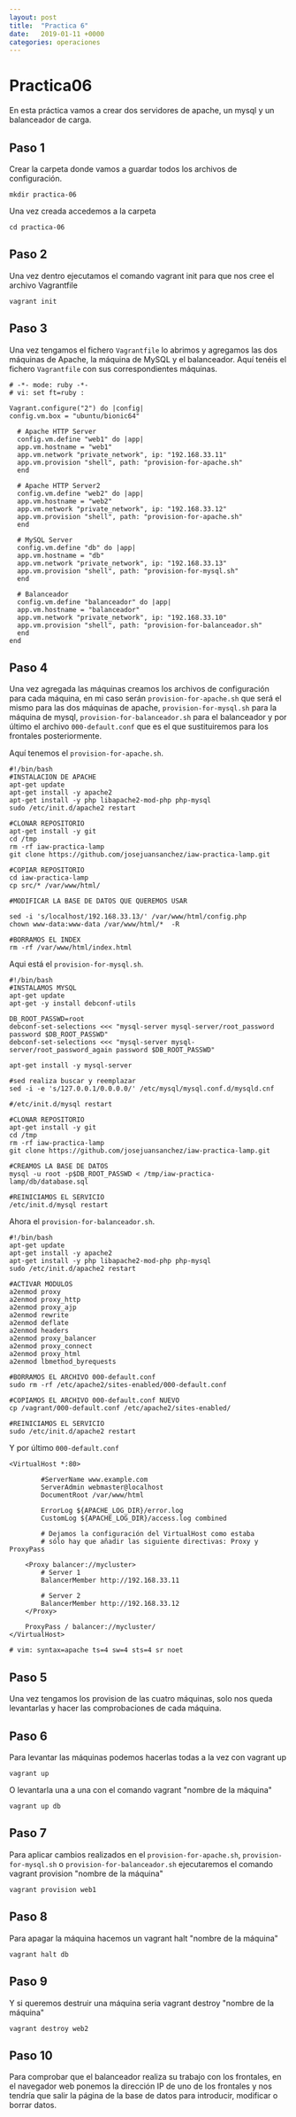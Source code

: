 ```yaml
---
layout: post
title:  "Practica 6"
date:   2019-01-11 +0000
categories: operaciones
---
```


# Practica06

En esta práctica vamos a crear dos servidores de apache, un mysql y un balanceador de carga.

## Paso 1

Crear la carpeta donde vamos a guardar todos los archivos de configuración.

```
mkdir practica-06
```

Una vez creada accedemos a la carpeta

```
cd practica-06
```

## Paso 2

Una vez dentro ejecutamos el comando vagrant init para que nos cree el archivo Vagrantfile

```
vagrant init
```

## Paso 3

Una vez tengamos el fichero `Vagrantfile` lo abrimos y agregamos las dos máquinas de Apache, la máquina de MySQL y el balanceador. Aquí tenéis el fichero `Vagrantfile` con sus correspondientes máquinas.

```
# -*- mode: ruby -*-
# vi: set ft=ruby :

Vagrant.configure("2") do |config|
config.vm.box = "ubuntu/bionic64"

  # Apache HTTP Server
  config.vm.define "web1" do |app|
  app.vm.hostname = "web1"
  app.vm.network "private_network", ip: "192.168.33.11"
  app.vm.provision "shell", path: "provision-for-apache.sh"
  end

  # Apache HTTP Server2
  config.vm.define "web2" do |app|
  app.vm.hostname = "web2"
  app.vm.network "private_network", ip: "192.168.33.12"
  app.vm.provision "shell", path: "provision-for-apache.sh"
  end

  # MySQL Server
  config.vm.define "db" do |app|
  app.vm.hostname = "db"
  app.vm.network "private_network", ip: "192.168.33.13"
  app.vm.provision "shell", path: "provision-for-mysql.sh"
  end

  # Balanceador
  config.vm.define "balanceador" do |app|
  app.vm.hostname = "balanceador"
  app.vm.network "private_network", ip: "192.168.33.10"
  app.vm.provision "shell", path: "provision-for-balanceador.sh"
  end
end
```

## Paso 4

Una vez agregada las máquinas creamos los archivos de configuración para cada máquina, en mi caso serán `provision-for-apache.sh` que será el mismo para las dos máquinas de apache, `provision-for-mysql.sh` para la máquina de mysql, `provision-for-balanceador.sh` para el balanceador y por último el archivo `000-default.conf` que es el que sustituiremos para los frontales posteriormente.

Aquí tenemos el `provision-for-apache.sh`.

```
#!/bin/bash
#INSTALACION DE APACHE
apt-get update
apt-get install -y apache2
apt-get install -y php libapache2-mod-php php-mysql
sudo /etc/init.d/apache2 restart

#CLONAR REPOSITORIO
apt-get install -y git
cd /tmp
rm -rf iaw-practica-lamp
git clone https://github.com/josejuansanchez/iaw-practica-lamp.git

#COPIAR REPOSITORIO
cd iaw-practica-lamp
cp src/* /var/www/html/

#MODIFICAR LA BASE DE DATOS QUE QUEREMOS USAR

sed -i 's/localhost/192.168.33.13/' /var/www/html/config.php
chown www-data:www-data /var/www/html/*  -R

#BORRAMOS EL INDEX
rm -rf /var/www/html/index.html
```

Aqui está el `provision-for-mysql.sh`.

```
#!/bin/bash
#INSTALAMOS MYSQL
apt-get update
apt-get -y install debconf-utils

DB_ROOT_PASSWD=root
debconf-set-selections <<< "mysql-server mysql-server/root_password password $DB_ROOT_PASSWD"
debconf-set-selections <<< "mysql-server mysql-server/root_password_again password $DB_ROOT_PASSWD"

apt-get install -y mysql-server

#sed realiza buscar y reemplazar
sed -i -e 's/127.0.0.1/0.0.0.0/' /etc/mysql/mysql.conf.d/mysqld.cnf

#/etc/init.d/mysql restart

#CLONAR REPOSITORIO
apt-get install -y git
cd /tmp
rm -rf iaw-practica-lamp
git clone https://github.com/josejuansanchez/iaw-practica-lamp.git

#CREAMOS LA BASE DE DATOS
mysql -u root -p$DB_ROOT_PASSWD < /tmp/iaw-practica-lamp/db/database.sql

#REINICIAMOS EL SERVICIO
/etc/init.d/mysql restart

```

Ahora el `provision-for-balanceador.sh`.

```
#!/bin/bash
apt-get update
apt-get install -y apache2
apt-get install -y php libapache2-mod-php php-mysql
sudo /etc/init.d/apache2 restart

#ACTIVAR MODULOS
a2enmod proxy
a2enmod proxy_http
a2enmod proxy_ajp
a2enmod rewrite
a2enmod deflate
a2enmod headers
a2enmod proxy_balancer
a2enmod proxy_connect
a2enmod proxy_html
a2enmod lbmethod_byrequests

#BORRAMOS EL ARCHIVO 000-default.conf
sudo rm -rf /etc/apache2/sites-enabled/000-default.conf

#COPIAMOS EL ARCHIVO 000-default.conf NUEVO
cp /vagrant/000-default.conf /etc/apache2/sites-enabled/

#REINICIAMOS EL SERVICIO
sudo /etc/init.d/apache2 restart

```

Y por último `000-default.conf`

```
<VirtualHost *:80>
        
        #ServerName www.example.com
        ServerAdmin webmaster@localhost
        DocumentRoot /var/www/html

        ErrorLog ${APACHE_LOG_DIR}/error.log
        CustomLog ${APACHE_LOG_DIR}/access.log combined

        # Dejamos la configuración del VirtualHost como estaba
        # sólo hay que añadir las siguiente directivas: Proxy y ProxyPass

    <Proxy balancer://mycluster>
        # Server 1
        BalancerMember http://192.168.33.11

        # Server 2
        BalancerMember http://192.168.33.12
    </Proxy>

    ProxyPass / balancer://mycluster/
</VirtualHost>

# vim: syntax=apache ts=4 sw=4 sts=4 sr noet
```

## Paso 5

Una vez tengamos los provision de las cuatro máquinas, solo nos queda levantarlas y hacer las comprobaciones de cada máquina.

## Paso 6

Para levantar las máquinas podemos hacerlas todas a la vez con vagrant up

```
vagrant up
```

O levantarla una a una con el comando vagrant "nombre de la máquina"

```
vagrant up db
```

## Paso 7

Para aplicar cambios realizados en el `provision-for-apache.sh`, `provision-for-mysql.sh` o `provision-for-balanceador.sh` ejecutaremos el comando vagrant provision "nombre de la máquina"

```
vagrant provision web1
```

## Paso 8

Para apagar la máquina hacemos un vagrant halt "nombre de la máquina"

```
vagrant halt db
```

## Paso 9

Y si queremos destruir una máquina seria vagrant destroy "nombre de la máquina"

```
vagrant destroy web2
```

## Paso 10

Para comprobar que el balanceador realiza su trabajo con los frontales, en el navegador web ponemos la dirección IP de uno de los frontales y nos tendría que salir la página de la base de datos para introducir, modificar o borrar datos.
